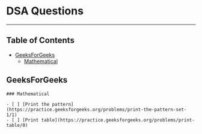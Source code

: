 # DSA Questions

---

## Table of Contents

- [GeeksForGeeks](#geeksforgeeks)
	- [Mathematical](#mathematical)

## GeeksForGeeks

	### Mathematical

	- [ ] [Print the pattern](https://practice.geeksforgeeks.org/problems/print-the-pattern-set-1/1)
	- [ ] [Print table](https://practice.geeksforgeeks.org/problems/print-table/0)


